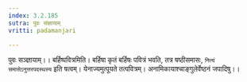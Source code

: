 ```yaml
---
index: 3.2.185
sutra: पुवः संज्ञायाम्
vritti: padamanjari

---
```

पुवः सञ्ज्ञायाम्।। बर्हिष्पवित्रमिति। बर्हिषा कृतं बर्हिषः पवित्रं भवति, तत्र षष्ठीसमासः, `नित्यं समासेऽनुत्तरपदस्थस्य` इति षत्वम्। येनाज्यमुत्पूयते तत्पवित्रम्। अनामिकायाश्चाङ्गुलेर्वेष्ठनं जपादिषु।।